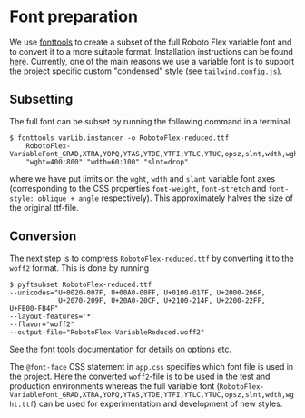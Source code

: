# Font preparation

We use [fonttools](https://fonttools.readthedocs.io) to create a subset of
the full Roboto Flex variable font and to convert it to a more suitable format. Installation instructions can be found
[here](https://clagnut.com/blog/2418/). Currently, one of the main reasons we use a
variable font is to support the project specific custom "condensed" style (see `tailwind.config.js`).

## Subsetting

The full font can be subset by running the following command in a terminal

    $ fonttools varLib.instancer -o RobotoFlex-reduced.ttf
        RobotoFlex-VariableFont_GRAD,XTRA,YOPQ,YTAS,YTDE,YTFI,YTLC,YTUC,opsz,slnt,wdth,wght.ttf
        "wght=400:800" "wdth=60:100" "slnt=drop"

where we have put limits on the `wght`, `wdth` and `slant` variable font axes (corresponding to the CSS properties
`font-weight`, `font-stretch` and `font-style: oblique + angle` respectively). This approximately halves the size of
the original ttf-file.

## Conversion

The next step is to compress `RobotoFlex-reduced.ttf` by converting it to the `woff2` format. This is done by running

    $ pyftsubset RobotoFlex-reduced.ttf
    --unicodes="U+0020-007F, U+00A0-00FF, U+0100-017F, U+2000-206F,
                U+2070-209F, U+20A0-20CF, U+2100-214F, U+2200-22FF, U+FB00-FB4F"
    --layout-features='*'
    --flavor="woff2"
    --output-file="RobotoFlex-VariableReduced.woff2"

See the [font tools documentation](https://fonttools.readthedocs.io/en/latest/subset/index.html#module-fontTools.subset)
for details on options etc.

The `@font-face` CSS statement in `app.css` specifies which font file is used in the project. Here the converted `woff2`-file
is to be used in the test and production environments whereas the full variable font (`RobotoFlex-VariableFont_GRAD,XTRA,YOPQ,YTAS,YTDE,YTFI,YTLC,YTUC,opsz,slnt,wdth,wght.ttf`)
can be used for experimentation and development of new styles.
